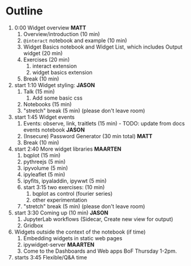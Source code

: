 # Outline

1. 0:00 Widget overview **MATT**
   1. Overview/introduction (10 min)
   2. `@interact` notebook and example (10 min)
   3. Widget Basics notebook and Widget List, which includes Output widget (20 min)
   4. Exercises (20 min)
      1. interact extension
      2. widget basics extension
   5. Break (10 min)
2. start 1:10 Widget styling: **JASON**
   1. Talk (15 min)
      1. Add some basic css
   2. Notebooks (15 min)
   3. "stretch" break (5 min) (please don't leave room)
3. start 1:45 Widget events
   1. Events: observe, link, traitlets (15 min) - TODO: update from docs events notebook **JASON**
   2. (Insecure) Password Generator (30 min total) **MATT**
   3. Break (10 min)
4. start 2:40 More widget libraries **MAARTEN**
   1. bqplot (15 min)
   2. pythreejs (5 min)
   3. ipyvolume (5 min)
   4. ipyleaflet (5 min)
   5. ipyfits, ipyaladdin, ipywwt (5 min)
   6. start 3:15 two exercises: (10 min)
      1. bqplot as control (fourier series)
      2. other experimentation
   7. "stretch" break (5 min) (please don't leave room)
5. start 3:30 Coming up (10 min) **JASON**
   1. JupyterLab workflows (Sidecar, Create new view for output)
   2. Gridbox
6. Widgets outside the context of the notebook (if time)
   1. Embedding widgets in static web pages
   2. ipywidget-server **MAARTEN**
   3. Come to the Dashboards and Web apps BoF Thursday 1-2pm.
7. starts 3:45 Flexible/Q&A time

